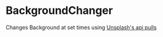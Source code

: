 # BackgroundChanger
Changes Background at set times using [Unsplash's api pulls](https://source.unsplash.com/) 
